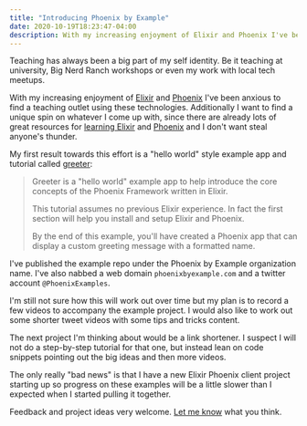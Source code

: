 ```yaml
---
title: "Introducing Phoenix by Example"
date: 2020-10-19T18:23:47-04:00
description: With my increasing enjoyment of Elixir and Phoenix I've been anxious to find a teaching outlet using these technologies.
---
```


Teaching has always been a big part of my self identity. Be it teaching at university, Big Nerd Ranch workshops or even my work with local tech meetups.

With my increasing enjoyment of [Elixir](https://elixir-lang.org) and [Phoenix](https://www.phoenixframework.org/) I've been anxious to find a teaching outlet using these technologies. Additionally I want to find a unique spin on whatever I come up with, since there are already lots of great resources for [learning Elixir](https://elixir-lang.org/learning.html) and [Phoenix](https://hexdocs.pm/phoenix/community.html) and I don't want steal anyone's thunder.

My first result towards this effort is a "hello world" style example app and tutorial called [greeter](https://github.com/phoenix-by-example/greeter):

> Greeter is a "hello world" example app to help introduce the core concepts of the Phoenix Framework written in Elixir.
> 
> This tutorial assumes no previous Elixir experience. In fact the first section will help you install and setup Elixir and Phoenix.
> 
> By the end of this example, you'll have created a Phoenix app that can display a custom greeting message with a formatted name.

I've published the example repo under the Phoenix by Example organization name. I've also nabbed a web domain `phoenixbyexample.com` and a twitter account `@PhoenixExamples`.

I'm still not sure how this will work out over time but my plan is to record a few videos to accompany the example project. I would also like to work out some shorter tweet videos with some tips and tricks content. 

The next project I'm thinking about would be a link shortener. I suspect I will not do a step-by-step tutorial for that one, but instead lean on code snippets pointing out the big ideas and then more videos.

The only really "bad news" is that I have a new Elixir Phoenix client project starting up so progress on these examples will be a little slower than I expected when I started pulling it together.

Feedback and project ideas very welcome. [Let me know](/contact) what you think.
